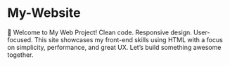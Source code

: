 # My-Website
🚀 Welcome to My Web Project! Clean code. Responsive design. User-focused.  This site showcases my front-end skills using HTML with a focus on simplicity, performance, and great UX.  Let’s build something awesome together.

